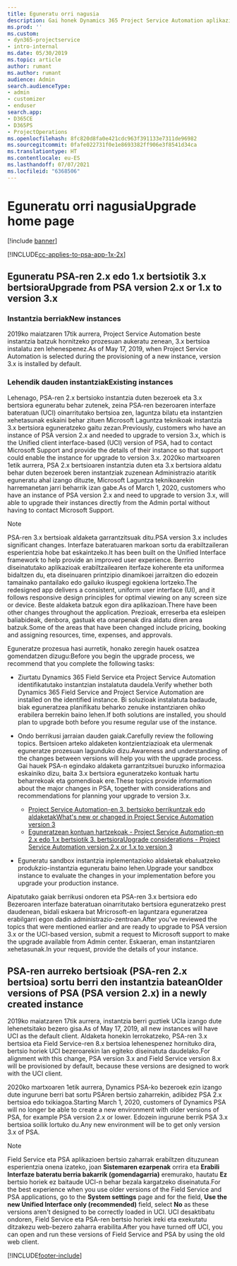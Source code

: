 ```yaml
---
title: Eguneratu orri nagusia
description: Gai honek Dynamics 365 Project Service Automation aplikazioko eginbide berri eta aldatuak bilatzeko tokiari eta azken bertsiora eguneratzeko prozesuari buruzko informazioa eskaintzen du.
ms.prod: ''
ms.custom:
- dyn365-projectservice
- intro-internal
ms.date: 05/30/2019
ms.topic: article
author: rumant
ms.author: rumant
audience: Admin
search.audienceType:
- admin
- customizer
- enduser
search.app:
- D365CE
- D365PS
- ProjectOperations
ms.openlocfilehash: 8fc820d8fa0e421cdc963f391133e7311de96982
ms.sourcegitcommit: 0fafe022731f0e1e8693382ff906e3f8541d34ca
ms.translationtype: HT
ms.contentlocale: eu-ES
ms.lasthandoff: 07/07/2021
ms.locfileid: "6368506"
---
```

# <a name="upgrade-home-page"></a><span data-ttu-id="2c7c2-103">Eguneratu orri nagusia</span><span class="sxs-lookup"><span data-stu-id="2c7c2-103">Upgrade home page</span></span>

[!include [banner](../includes/psa-now-project-operations.md)]

[!INCLUDE[cc-applies-to-psa-app-1x-2x](../includes/cc-applies-to-psa-app-1x-2x.md)]

## <a name="upgrade-from-psa-version-2x-or-1x-to-version-3x"></a><span data-ttu-id="2c7c2-104">Eguneratu PSA-ren 2.x edo 1.x bertsiotik 3.x bertsiora</span><span class="sxs-lookup"><span data-stu-id="2c7c2-104">Upgrade from PSA version 2.x or 1.x to version 3.x</span></span>

### <a name="new-instances"></a><span data-ttu-id="2c7c2-105">Instantzia berriak</span><span class="sxs-lookup"><span data-stu-id="2c7c2-105">New instances</span></span>

<span data-ttu-id="2c7c2-106">2019ko maiatzaren 17tik aurrera, Project Service Automation beste instantzia batzuk hornitzeko prozesuan aukeratu zenean, 3.x bertsioa instalatu zen lehenespenez.</span><span class="sxs-lookup"><span data-stu-id="2c7c2-106">As of May 17, 2019, when Project Service Automation is selected during the provisioning of a new instance, version 3.x is installed by default.</span></span>

### <a name="existing-instances"></a><span data-ttu-id="2c7c2-107">Lehendik dauden instantziak</span><span class="sxs-lookup"><span data-stu-id="2c7c2-107">Existing instances</span></span>

<span data-ttu-id="2c7c2-108">Lehenago, PSA-ren 2.x bertsioko instantzia duten bezeroek eta 3.x bertsiora eguneratu behar zutenek, zeina PSA-ren bezeroaren interfaze bateratuan (UCI) oinarritutako bertsioa zen, laguntza bilatu eta instantzien xehetasunak eskaini behar zituen Microsoft Laguntza teknikoak instantzia 3.x bertsiora eguneratzeko gaitu zezan.</span><span class="sxs-lookup"><span data-stu-id="2c7c2-108">Previously, customers who have an instance of PSA version 2.x and needed to upgrade to version 3.x, which is the Unified client interface-based (UCI) version of PSA, had to contact Microsoft Support and provide the details of their instance so that support could enable the instance for upgrade to version 3.x.</span></span> <span data-ttu-id="2c7c2-109">2020ko martxoaren 1etik aurrera, PSA 2.x bertsioaren instantzia duten eta 3.x bertsiora aldatu behar duten bezeroek beren instantziak zuzenean Administrazio ataritik eguneratu ahal izango dituzte, Microsoft Laguntza teknikoarekin harremanetan jarri beharrik izan gabe.</span><span class="sxs-lookup"><span data-stu-id="2c7c2-109">As of March 1, 2020, customers who have an instance of PSA version 2.x and need to upgrade to version 3.x, will able to upgrade their instances directly from the Admin portal without having to contact Microsoft Support.</span></span>  

> [!NOTE]
> <span data-ttu-id="2c7c2-110">PSA-ren 3.x bertsioak aldaketa garrantzitsuak ditu.</span><span class="sxs-lookup"><span data-stu-id="2c7c2-110">PSA version 3.x includes significant changes.</span></span> <span data-ttu-id="2c7c2-111">Interfaze bateratuaren markoan sortu da erabiltzaileran esperientzia hobe bat eskaintzeko.</span><span class="sxs-lookup"><span data-stu-id="2c7c2-111">It has been built on the Unified Interface framework to help provide an improved user experience.</span></span> <span data-ttu-id="2c7c2-112">Berriro diseinatutako aplikazioak erabiltzailearen iterfaze koherente eta uniformea bidaltzen du, eta diseinuaren printzipio dinamikoei jarraitzen dio edozein tamainako pantailako edo gailuko ikuspegi egokiena lortzeko.</span><span class="sxs-lookup"><span data-stu-id="2c7c2-112">The redesigned app delivers a consistent, uniform user interface (UI), and it follows responsive design principles for optimal viewing on any screen size or device.</span></span> <span data-ttu-id="2c7c2-113">Beste aldaketa batzuk egon dira aplikazioan.</span><span class="sxs-lookup"><span data-stu-id="2c7c2-113">There have been other changes throughout the application.</span></span> <span data-ttu-id="2c7c2-114">Prezioak, erreserba eta esleipen baliabideak, denbora, gastuak eta onarpenak dira aldatu diren area batzuk.</span><span class="sxs-lookup"><span data-stu-id="2c7c2-114">Some of the areas that have been changed include pricing, booking and assigning resources, time, expenses, and approvals.</span></span>

<span data-ttu-id="2c7c2-115">Eguneratze prozesua hasi aurretik, honako zeregin hauek osatzea gomendatzen dizugu:</span><span class="sxs-lookup"><span data-stu-id="2c7c2-115">Before you begin the upgrade process, we recommend that you complete the following tasks:</span></span>

- <span data-ttu-id="2c7c2-116">Ziurtatu Dynamics 365 Field Service eta Project Service Automation identifikatutako instantzian instalatuta daudela.</span><span class="sxs-lookup"><span data-stu-id="2c7c2-116">Verify whether both Dynamics 365 Field Service and Project Service Automation are installed on the identified instance.</span></span> <span data-ttu-id="2c7c2-117">Bi soluzioak instalatuta badaude, biak eguneratzea planifikatu beharko zenuke instantziaren ohiko erabilera berrekin baino lehen.</span><span class="sxs-lookup"><span data-stu-id="2c7c2-117">If both solutions are installed, you should plan to upgrade both before you resume regular use of the instance.</span></span>
- <span data-ttu-id="2c7c2-118">Ondo berrikusi jarraian dauden gaiak.</span><span class="sxs-lookup"><span data-stu-id="2c7c2-118">Carefully review the following topics.</span></span> <span data-ttu-id="2c7c2-119">Bertsioen arteko aldaketen kontzientziazioak eta ulermenak eguneratze prozesuan lagunduko dizu.</span><span class="sxs-lookup"><span data-stu-id="2c7c2-119">Awareness and understanding of the changes between versions will help you with the upgrade process.</span></span> <span data-ttu-id="2c7c2-120">Gai hauek PSA-n egindako aldaketa garrantzitsuei buruzko informazioa eskainiko dizu, baita 3.x bertsiora eguneratzeko kontuak hartu beharrekoak eta gomendioak ere.</span><span class="sxs-lookup"><span data-stu-id="2c7c2-120">These topics provide information about the major changes in PSA, together with considerations and recommendations for planning your upgrade to version 3.x.</span></span>

    - [<span data-ttu-id="2c7c2-121">Project Service Automation-en 3. bertsioko berrikuntzak edo aldaketak</span><span class="sxs-lookup"><span data-stu-id="2c7c2-121">What's new or changed in Project Service Automation version 3</span></span>](whats-new-changed-v3.md)
    - [<span data-ttu-id="2c7c2-122">Eguneratzean kontuan hartzekoak - Project Service Automation-en 2.x edo 1.x bertsiotik 3. bertsiora</span><span class="sxs-lookup"><span data-stu-id="2c7c2-122">Upgrade considerations - Project Service Automation version 2.x or 1.x to version 3</span></span>](upgrade-v3.md)

- <span data-ttu-id="2c7c2-123">Eguneratu sandbox instantzia inplementazioko aldaketak ebaluatzeko produkzio-instantzia eguneratu baino lehen.</span><span class="sxs-lookup"><span data-stu-id="2c7c2-123">Upgrade your sandbox instance to evaluate the changes in your implementation before you upgrade your production instance.</span></span>

<span data-ttu-id="2c7c2-124">Aipatutako gaiak berrikusi ondoren eta PSA-ren 3.x bertsiora edo Bezeroaren interfaze bateratuan oinarritutako bertsiora eguneratzeko prest daudenean, bidali eskaera bat Mricrosoft-en laguntzara eguneratzea erabilgarri egon dadin administrazio-zentroan.</span><span class="sxs-lookup"><span data-stu-id="2c7c2-124">After you've reviewed the topics that were mentioned earlier and are ready to upgrade to PSA version 3.x or the UCI-based version, submit a request to Microsoft support to make the upgrade available from Admin center.</span></span> <span data-ttu-id="2c7c2-125">Eskaeran, eman instantziaren xehetasunak.</span><span class="sxs-lookup"><span data-stu-id="2c7c2-125">In your request, provide the details of your instance.</span></span>

## <a name="older-versions-of-psa-psa-version-2x-in-a-newly-created-instance"></a><span data-ttu-id="2c7c2-126">PSA-ren aurreko bertsioak (PSA-ren 2.x bertsioa) sortu berri den instantzia batean</span><span class="sxs-lookup"><span data-stu-id="2c7c2-126">Older versions of PSA (PSA version 2.x) in a newly created instance</span></span>

<span data-ttu-id="2c7c2-127">2019ko maiatzaren 17tik aurrera, instantzia berri guztiek UCIa izango dute lehenetsitako bezero gisa.</span><span class="sxs-lookup"><span data-stu-id="2c7c2-127">As of May 17, 2019, all new instances will have UCI as the default client.</span></span> <span data-ttu-id="2c7c2-128">Aldaketa honekin lerrokatzeko, PSA-ren 3.x bertsioa eta Field Service-ren 8.x bertsioa lehenespenez hornituko dira, bertsio horiek UCI bezeroarekin lan egiteko diseinatuta daudelako.</span><span class="sxs-lookup"><span data-stu-id="2c7c2-128">For alignment with this change, PSA version 3.x and Field Service version 8.x will be provisioned by default, because these versions are designed to work with the UCI client.</span></span>

<span data-ttu-id="2c7c2-129">2020ko martxoaren 1etik aurrera, Dynamics PSA-ko bezeroek ezin izango dute ingurune berri bat sortu PSAren bertsio zaharrekin, adibidez PSA 2.x bertsioa edo txikiagoa.</span><span class="sxs-lookup"><span data-stu-id="2c7c2-129">Starting March 1, 2020, customers of Dynamics PSA will no longer be able to create a new environment with older versions of PSA, for example PSA version 2.x or lower.</span></span> <span data-ttu-id="2c7c2-130">Edozein ingurune berrik PSA 3.x bertsioa soilik lortuko du.</span><span class="sxs-lookup"><span data-stu-id="2c7c2-130">Any new environment will be to get only version 3.x of PSA.</span></span>

> [!NOTE]
> <span data-ttu-id="2c7c2-131">Field Service eta PSA aplikazioen bertsio zaharrak erabiltzen dituzunean esperientzia onena izateko, joan **Sistemaren ezarpenak** orrira eta **Erabili Interfaze bateratu berria bakarrik (gomendagarria)** eremurako, hautatu **Ez** bertsio horiek ez baitaude UCI-n behar bezala kargatzeko diseinatuta.</span><span class="sxs-lookup"><span data-stu-id="2c7c2-131">For the best experience when you use older versions of the Field Service and PSA applications, go to the **System settings** page and for the field, **Use the new Unified Interface only (recommended)** field, select **No** as these versions aren't designed to be correctly loaded in UCI.</span></span> <span data-ttu-id="2c7c2-132">UCI desaktibatu ondoren, Field Service eta PSA-ren bertsio horiek ireki eta exekutatu ditzakezu web-bezero zaharra erabilita.</span><span class="sxs-lookup"><span data-stu-id="2c7c2-132">After you have turned off UCI, you can open and run these versions of Field Service and PSA by using the old web client.</span></span> 


[!INCLUDE[footer-include](../includes/footer-banner.md)]